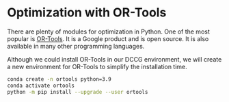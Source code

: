 # Optimization with OR-Tools
There are plenty of modules for optimization in Python. One of the most popular is [OR-Tools](https://developers.google.com/optimization). It is a Google product and is open source. It is also available in many other programming languages.

Although we could install OR-Tools in our DCCG environment, we will create a new environment for OR-Tools to simplify the installation time. 

```bash
conda create -n ortools python=3.9
conda activate ortools
python -m pip install --upgrade --user ortools
```
